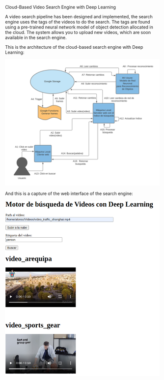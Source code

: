 Cloud-Based Video Search Engine with Deep Learning

A video search pipeline has been designed and implemented, the search engine uses the tags of the videos to do the search.
The tags are found using a pre-trained neural network model of object detection allocated in the cloud.
The system allows you to upload new videos, which are soon available in the search engine.

This is the architecture of the cloud-based search engine with Deep Learning:

![alt text](https://github.com/AlonsoCerpa/Cloud_Video_Search_Engine_with_Deep_Learning/blob/master/architecture.png)

And this is a capture of the web interface of the search engine:

![alt text](https://github.com/AlonsoCerpa/Cloud_Video_Search_Engine_with_Deep_Learning/blob/master/user_interface.png)

